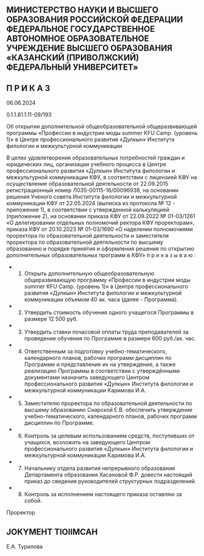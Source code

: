 <!-- image -->

## МИНИСТЕРСТВО НАУКИ И ВЫСШЕГО ОБРАЗОВАНИЯ РОССИЙСКОЙ ФЕДЕРАЦИИ ФЕДЕРАЛЬНОЕ ГОСУДАРСТВЕННОЕ АВТОНОМНОЕ ОБРАЗОВАТЕЛЬНОЕ УЧРЕЖДЕНИЕ ВЫСШЕГО ОБРАЗОВАНИЯ «КАЗАНСКИЙ (ПРИВОЛЖСКИЙ) ФЕДЕРАЛЬНЫЙ УНИВЕРСИТЕТ»

## П Р И К А З

06.06.2024

0.1.1.81.1.11-09/193

Об открытии дополнительной общеобразовательной общеразвивающей программы «Профессии в индустрии моды summer KFU Camp. (уровень 1)» в Центре профессионального развития «Дулкын» Института филологии и межкультурной коммуникации

В  целях  удовлетворения  образовательных  потребностей  граждан  и  юридических лиц,  организации  учебного  процесса  в  Центре  профессионального  развития  «Дулкын» Института филологии и межкультурной коммуникации КФУ, в соответствии с лицензией КФУ  на  осуществление  образовательной  деятельности  от 22.09.2015  регистрационный номер Л035-00115-16/00096938, на основании решения Ученого совета Института филологии  и межкультурной  коммуникации  КФУ  от  22.05.2024  (выписка  из  протокола № 12 - приложение 1), в соответствии с утвержденной калькуляцией (приложение 2), на основании приказа КФУ  от 22.09.2022 № 01-03/1261 «О делегировании отдельных полномочий  ректора  КФУ  проректорам»,  приказа  КФУ  от  20.10.2023  № 01-03/1690 «О наделении полномочиями проректора по образовательной деятельности и заместителя проректора  по образовательной  деятельности  по высшему  образованию  и  порядке принятия и оформления решения по открытию дополнительных образовательных программ в КФУ» п р и к а з ы в а ю :

- 1. Открыть дополнительную общеобразовательную общеразвивающую программу «Профессии в индустрии моды summer KFU Camp. (уровень 1)» в Центре профессионального развития «Дулкын» Института филологии и межкультурной коммуникации объемом 40 ак. часа (далее - Программа).
- 2. Утвердить стоимость обучения одного учащегося Программы в размере 12 500 руб.
- 3. Утвердить ставки почасовой оплаты труда преподавателей за проведение обучения по Программе в размере 600 руб./ак. час.

- 4. Ответственным  за подготовку учебно-тематического, календарного планов, рабочих программ дисциплин по Программе и представление их на утверждение, а также реализацию Программы в соответствии с утверждёнными документами назначить заведующего  Центром  профессионального  развития  «Дулкын»  Института  филологии  и межкультурной коммуникации Каримова И.А.
- 5. Заместителю проректора по образовательной деятельности по высшему образованию Снарской Е.В. обеспечить утверждение учебно-тематического, календарного планов, рабочих программ дисциплин по Программе.
- 6. Контроль  за  целевым  использованием  средств,  поступивших  от  учащихся, возложить  на  заведующего  Центром  профессионального  развития  «Дулкын»  Института филологии и межкультурной коммуникации Каримова И.А.
- 7. Начальнику отдела развития непрерывного образования Департамента образования  Хасановой  Ф.Р.  довести  настоящий  приказ  до  сведения  руководителей структурных подразделений.
- 8. Контроль за исполнением настоящего приказа оставляю за собой.

Проректор

## JOKYMEHT TIOIIMCAH

Е.А. Турилова